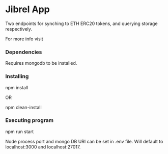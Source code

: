 # Jibrel App

Two endpoints for synching to ETH ERC20 tokens, and querying storage respectively.

For more info visit 

### Dependencies
Requires mongodb to be installed.

### Installing

npm install

OR

npm clean-install

### Executing program

npm run start



Node process port and mongo DB URI can be set in .env file. Will default to localhost:3000 and localhost:27017.

